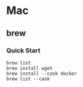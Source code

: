 # Mac
## brew
### Quick Start
```
brew list
brew install wget
brew install --cask docker
brew list --cask
```
